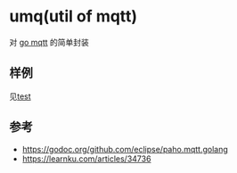 # umq(util of mqtt)

对 [go mqtt](https://github.com/eclipse/paho.mqtt.golang) 的简单封装

## 样例
见[test](umq_test.go)

## 参考
- https://godoc.org/github.com/eclipse/paho.mqtt.golang
- https://learnku.com/articles/34736
